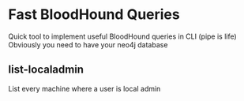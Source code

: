 # Fast BloodHound Queries

Quick tool to implement useful BloodHound queries in CLI (pipe is life)
Obviously you need to have your neo4j database

## list-localadmin

List every machine where a user is local admin